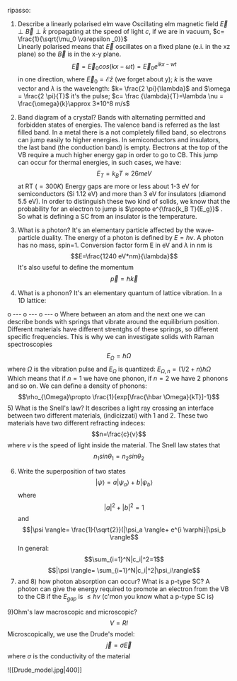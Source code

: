 ripasso:
1) Describe a linearly polarised elm wave
	Oscillating elm magnetic field $\vec E \perp \vec B \perp \hat k$ propagating at the speed of light $c$, if we are in vacuum, $c= \frac{1}{\sqrt{\mu_0 \varepsilon _0}}$   
Linearly polarised means that $\vec E$ oscillates on a fixed plane (e.i. in the xz plane) so the $\vec B$ is in the x-y plane. 
$$\vec E = \vec E_0 cos (kx-\omega t)= \vec E_0 e^{ikx-wt}$$
	in one direction, where $\vec E_0 = \mathcal{E} \hat z$
(we forget about y); $k$ is the wave vector and $\lambda$ is the wavelength: $k= \frac{2 \pi}{\lambda}$ and $\omega = \frac{2 \pi}{T}$ it's the pulse; $c= \frac {\lambda}{T}=\lambda \nu = \frac{\omega}{k}\approx 3*10^8 m/s$ 

2) Band diagram of a crystal?
Bands with alternating permitted and forbidden states of energies. The valence band is referred as the last filled band. In a metal there is a not completely filled band, so electrons can jump easily to higher energies. In semiconductors and insulators, the last band (the conduction band) is empty. Electrons at the top of the VB require a much higher energy gap in order to go to CB. This jump can occur for thermal energies, in such cases, we have: $$E_T = k_BT \approx 26 meV$$
at RT ($=300 K$)
Energy gaps are more or less about 1-3 eV for semiconductors (Si 1.12 eV) and more than 3 eV for insulators (diamond 5.5 eV). In order to distinguish these two kind of solids, we know that the probability for an electron to jump is $\propto e^{\frac{k_B T}{E_g}}$  . So what is defining a SC from an insulator is the temperature.

3) What is a photon? 
It's an elementary particle affected by the wave-particle duality. The energy of a photon is defined by $E= h \nu$. A photon has no mass, spin=1. Conversion factor form E in eV and $\lambda$ in nm is $$E=\frac{1240 eV*nm}{\lambda}$$
It's also useful to define the momentum $$\vec p= \hbar \vec k $$
4) What is a phonon?
It's an elementary quantum of lattice vibration. In a 1D lattice: 

o --- o --- o --- o
	Where between an atom and the next one we can describe bonds with springs that vibrate around the equilibrium position. Different materials have different strentghs of these springs, so different specific frequencies. This is why we can investigate solids with Raman spectroscopies $$E_{\Omega}= \hbar \Omega$$
	where $\Omega$ is the vibration pulse and $E_{\Omega}$ is quantized: $E_{\Omega, n}= (1/2 +n) \hbar \Omega$
	Which means that if $n=1$ we have one phonon, if $n=2$ we have 2 phonons and so on. We can define a density of phonons: $$\rho_{\Omega}\propto \frac{1}{exp[\frac{\hbar \Omega}{kT}]-1}$$
5) What is the Snell's law?
It describes a light ray crossing an interface between two different materials, (indicizzati) with 1 and 2. These two materials have two different refracting indeces: $$n=\frac{c}{v}$$
where $v$ is the speed of light inside the material. The Snell law states that $$n_1 sin \theta_1 = n_2 sin \theta_2$$

6) Write the superposition of two states
$$|\psi \rangle = a |\psi_a \rangle+b|\psi_b \rangle$$
where $$|a|^2+|b|^2=1$$
and $$|\psi \rangle= \frac{1}{\sqrt{2}}(|\psi_a \rangle+ e^{i \varphi}|\psi_b \rangle$$
In general: 
$$\sum_{i=1}^N|c_i|^2=1$$
$$|\psi \rangle= \sum_{i=1}^N|c_i|^2|\psi_i\rangle$$
7) and 8) how photon absorption can occur? What is a p-type SC?
A photon can give the energy required to promote an electron from the VB to the CB if the $E_{gap}$ is $\leq h \nu$ (c'mon you know what a p-type SC is)

9)Ohm's law macroscopic and microscopic?
$$V=RI$$
Microscopically, we use the Drude's model: $$\vec j= \sigma \vec E$$
where $\sigma$ is the conductivity of the material

![[Drude_model.jpg|400]]

	